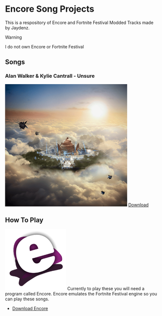 # Encore Song Projects
This is a respository of Encore and Fortnite Festival Modded Tracks made by Jaydenz.

> [!WARNING]
> I do not own Encore or Fortnite Festival<br>

## Songs
### Alan Walker & Kylie Cantrall - Unsure
![Unsure](Images/Unsure.png)
[Download](https://github.com/JaydenzKoci/song-projects/blob/main/Songs/Alan%20Walker%20-%20Unsure.zip)
## How To Play
  ![Encore](Images/Encore.png)
  Currently to play these you will need a program called Encore. Encore emulates the Fortnite Festival engine so you can play these songs.
- [Download Encore](https://github.com/Encore-Developers/Encore/releases/tag/v0.1.3)
